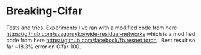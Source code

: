# Breaking-Cifar
Tests and tries. Experiments I've ran with a modified code from here https://github.com/szagoruyko/wide-residual-networks which is a modified code from here https://github.com/facebook/fb.resnet.torch . Best result so far ~18.3% error on Cifar-100.
